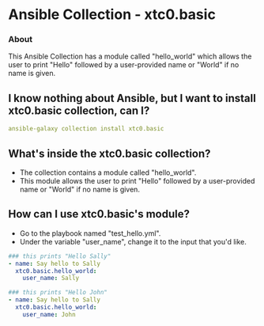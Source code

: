 # Ansible Collection - xtc0.basic

### About

This Ansible Collection has a module called "hello_world" which allows the user to print "Hello" followed by a user-provided name or "World" if no name is given.

## I know nothing about Ansible, but I want to install xtc0.basic collection, can I?

```yaml
ansible-galaxy collection install xtc0.basic
```

## What's inside the xtc0.basic collection?
- The collection contains a module called "hello_world".
- This module allows the user to print "Hello" followed by a user-provided name or "World" if no name is given.

## How can I use xtc0.basic's module?
- Go to the playbook named "test_hello.yml".
- Under the variable "user_name", change it to the input that you'd like.

```yaml
### this prints "Hello Sally"
- name: Say hello to Sally
  xtc0.basic.hello_world:
    user_name: Sally
```

```yaml
### this prints "Hello John"
- name: Say hello to Sally
  xtc0.basic.hello_world:
    user_name: John
```


